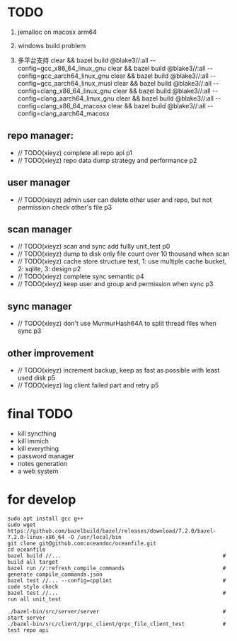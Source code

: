 # TODO
1. jemalloc on macosx arm64
2. windows build problem

1. 多平台支持
clear && bazel build @blake3//:all --config=gcc_x86_64_linux_gnu
clear && bazel build @blake3//:all --config=gcc_aarch64_linux_gnu
clear && bazel build @blake3//:all --config=gcc_aarch64_linux_musl
clear && bazel build @blake3//:all --config=clang_x86_64_linux_gnu
clear && bazel build @blake3//:all --config=clang_aarch64_linux_gnu
clear && bazel build @blake3//:all --config=clang_x86_64_macosx
clear && bazel build @blake3//:all --config=clang_aarch64_macosx


## repo manager:
* // TODO(xieyz) complete all repo api                                                                p1
* // TODO(xieyz) repo data dump strategy and performance                                              p2

## user manager
* // TODO(xieyz) admin user can delete other user and repo, but not permission check other's file     p3

## scan manager
* // TODO(xieyz) scan and sync add fullly unit_test                                                   p0
* // TODO(xieyz) dump to disk only file count over 10 thousand when scan
* // TODO(xieyz) cache store structure test, 1: use multiple cache bucket, 2: sqlite, 3: design       p2
* // TODO(xieyz) complete sync semantic                                                               p4
* // TODO(xieyz) keep user and group and permission when sync                                         p3

## sync manager
* // TODO(xieyz) don't use MurmurHash64A to split thread files when sync                              p3

## other improvement 
* // TODO(xieyz) increment backup, keep as fast as possible with least used disk                      p5
* // TODO(xieyz) log client failed part and retry                                                     p5

# final TODO
* kill syncthing
* kill immich
* kill everything
* password manager
* notes generation
* a web system

# for develop

```
sudo apt install gcc g++
sudo wget https://github.com/bazelbuild/bazel/releases/download/7.2.0/bazel-7.2.0-linux-x86_64 -O /usr/local/bin
git clone git@github.com:oceandoc/oceanfile.git
cd oceanfile
bazel build //...                                                   # build all target
bazel run //:refresh_compile_commands                               # generate compile_commands.json
bazel test //... --config=cpplint                                   # code style check
bazel test //...                                                    # run all unit_test

./bazel-bin/src/server/server                                       # start server
./bazel-bin/src/client/grpc_client/grpc_file_client_test            # test repo api

```
